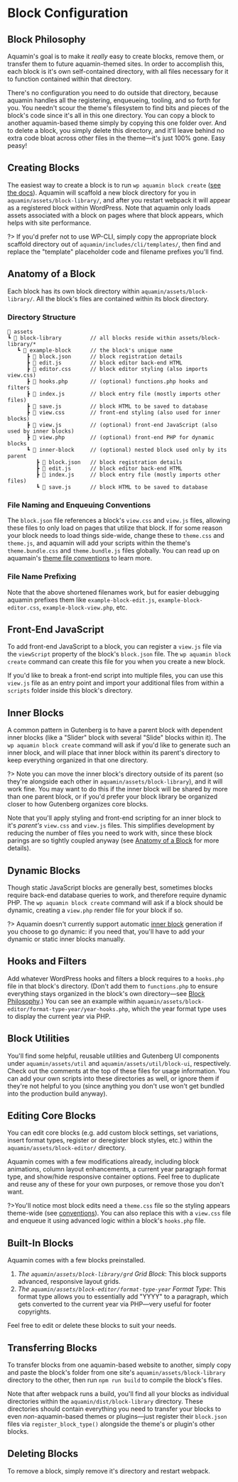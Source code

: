 # Block Configuration

## Block Philosophy

Aquamin's goal is to make it _really_ easy to create blocks, remove them, or transfer them to future aquamin-themed sites. In order to accomplish this, each block is it's own self-contained directory, with all files necessary for it to function contained within that directory.

There's no configuration you need to do outside that directory, because aquamin handles all the registering, enqueueing, tooling, and so forth for you. You needn't scour the theme's filesystem to find bits and pieces of the block's code since it's all in this one directory. You can copy a block to another aquamin-based theme simply by copying this one folder over. And to delete a block, you simply delete this directory, and it'll leave behind no extra code bloat across other files in the theme—it's just 100% gone. Easy peasy!

## Creating Blocks

The easiest way to create a block is to run `wp aquamin block create` ([see the docs](/features/wp-cli#wp-aquamin-block-create)). Aquamin will scaffold a new block directory for you in `aquamin/assets/block-library/`, and after you restart webpack it will appear as a registered block within WordPress. Note that aquamin only loads assets associated with a block on pages where that block appears, which helps with site performance.

?> If you'd prefer not to use WP-CLI, simply copy the appropriate block scaffold directory out of `aquamin/includes/cli/templates/`, then find and replace the "template" placeholder code and filename prefixes you'll find.

## Anatomy of a Block

Each block has its own block directory within `aquamin/assets/block-library/`. All the block's files are contained within its block directory.

### Directory Structure

```
📂 assets
┗ 📂 block-library         // all blocks reside within assets/block-library/*
   ┗ 📂 example-block      // the block's unique name
      ┣ 📄 block.json      // block registration details
      ┣ 📄 edit.js         // block editor back-end HTML
      ┣ 📄 editor.css      // block editor styling (also imports view.css)
      ┣ 📄 hooks.php       // (optional) functions.php hooks and filters
      ┣ 📄 index.js        // block entry file (mostly imports other files)
      ┣ 📄 save.js         // block HTML to be saved to database
      ┣ 📄 view.css        // front-end styling (also used for inner blocks)
      ┣ 📄 view.js         // (optional) front-end JavaScript (also used by inner blocks)
      ┣ 📄 view.php        // (optional) front-end PHP for dynamic blocks
      ┗ 📂 inner-block     // (optional) nested block used only by its parent
         ┣ 📄 block.json   // block registration details
         ┣ 📄 edit.js      // block editor back-end HTML
         ┣ 📄 index.js     // block entry file (mostly imports other files)
         ┗ 📄 save.js      // block HTML to be saved to database
```

### File Naming and Enqueuing Conventions

The `block.json` file references a block's `view.css` and `view.js` files, allowing these files to only load on pages that utilize that block. If for some reason your block needs to load things side-wide, change these to `theme.css` and `theme.js`, and aquamin will add your scripts within the theme's `theme.bundle.css` and `theme.bundle.js` files globally. You can read up on aquamain's [theme file conventions](features/theme-configuration#file-naming-and-enqueuing-conventions) to learn more.

### File Name Prefixing

Note that the above shortened filenames work, but for easier debugging aquamin prefixes them like `example-block-edit.js`, `example-block-editor.css`, `example-block-view.php`, etc.

## Front-End JavaScript

To add front-end JavaScript to a block, you can register a `view.js` file via the `viewScript` property of the block's `block.json` file. The `wp aquamin block create` command can create this file for you when you create a new block.

If you'd like to break a front-end script into multiple files, you can use this `view.js` file as an entry point and import your additional files from within a `scripts` folder inside this block's directory.

## Inner Blocks

A common pattern in Gutenberg is to have a parent block with dependent inner blocks (like a "Slider" block with several "Slide" blocks within it). The `wp aquamin block create` command will ask if you'd like to generate such an inner block, and will place that inner block within its parent's directory to keep everything organized in that one directory.

?> Note you can move the inner block's directory outside of its parent (so they're alongside each other in `aquamin/assets/block-library`), and it will work fine. You may want to do this if the inner block will be shared by more than one parent block, or if you'd prefer your block library be organized closer to how Gutenberg organizes core blocks.

Note that you'll apply styling and front-end scripting for an inner block to it's _parent's_ `view.css` and `view.js` files. This simplifies development by reducing the number of files you need to work with, since these block parings are so tightly coupled anyway (see [Anatomy of a Block](#anatomy-of-a-block) for more details).

## Dynamic Blocks

Though static JavaScript blocks are generally best, sometimes blocks require back-end database queries to work, and therefore require dynamic PHP. The `wp aquamin block create` command will ask if a block should be dynamic, creating a `view.php` render file for your block if so.

?> Aquamin doesn't currently support automatic [inner block](#inner-blocks) generation if you choose to go dynamic: if you need that, you'll have to add your dynamic or static inner blocks manually.

## Hooks and Filters

Add whatever WordPress hooks and filters a block requires to a `hooks.php` file in that block's directory. (Don't add them to `functions.php` to ensure everything stays organized in the block's own directory—see [Block Philosophy](#block-philosophy).) You can see an example within `aquamin/assets/block-editor/format-type-year/year-hooks.php`, which the year format type uses to display the current year via PHP.

## Block Utilities

You'll find some helpful, reusable utilities and Gutenberg UI components under `aquamin/assets/util` and `aquamin/assets/util/block-ui`, respectively. Check out the comments at the top of these files for usage information. You can add your own scripts into these directories as well, or ignore them if they're not helpful to you (since anything you don't use won't get bundled into the production build anyway).

## Editing Core Blocks

You can edit core blocks (e.g. add custom block settings, set variations, insert format types, register or deregister block styles, etc.) within the `aquamin/assets/block-editor/` directory.

Aquamin comes with a few modifications already, including block animations, column layout enhancements, a current year paragraph format type, and show/hide responsive container options. Feel free to duplicate and reuse any of these for your own purposes, or remove those you don't want.

?>You'll notice most block edits need a `theme.css` file so the styling appears theme-wide (see [conventions](#file-naming-and-enqueuing-conventions)). You can also replace this with a `view.css` file and enqueue it using advanced logic within a block's `hooks.php` file.

## Built-In Blocks

Aquamin comes with a few blocks preinstalled.

1. *The `aquamin/assets/block-library/grd` Grid Block*: This block supports advanced, responsive layout grids.
2. *The `aquamin/assets/block-editor/format-type-year` Format Type*: This format type allows you to essentially add "YYYY" to a paragraph, which gets converted to the current year via PHP—very useful for footer copyrights.

Feel free to edit or delete these blocks to suit your needs.

## Transferring Blocks

To transfer blocks from one aquamin-based website to another, simply copy and paste the block's folder from one site's `aquamin/assets/block-library` directory to the other, then run `npm run build` to compile the block's files.

Note that after webpack runs a build, you'll find all your blocks as individual directories within the `aquamin/dist/block-library` directory. These directories should contain everything you need to transfer your blocks to even _non_-aquamin-based themes or plugins—just register their `block.json` files via `register_block_type()` alongside the theme's or plugin's other blocks.

## Deleting Blocks

To remove a block, simply remove it's directory and restart webpack.
